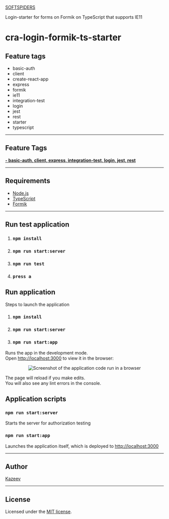 [SOFTSPIDERS](https://github.com/softspiders/softspiders)

Login-starter for forms on Formik on TypeScript that supports IE11

# cra-login-formik-ts-starter

## Feature tags
- basic-auth
- client
- create-react-app
- express
- formik
- ie11
- integration-test
- login
- jest
- rest
- starter
- typescript

---
## Feature Tags

[**- basic-auth, client, express, integration-test, login, jest, rest**](https://github.com/softspiders/formik-ts-starter)

---

## Requirements

- [Node.js](https://nodejs.org/en/download/package-manager/)
- [TypeScript](https://www.typescriptlang.org/)
- [Formik](https://github.com/jaredpalmer/formik/)

---


## Run test application 
1. ### `npm install`
2. ### `npm run start:server`
3. ### `npm run test`
4. ### `press a `

## Run application 
Steps to launch the application
1. ### `npm install`
2. ### `npm run start:server`
3. ### `npm run start:app`

Runs the app in the development mode.<br />
Open [http://localhost:3000](http://localhost:3000) to view it in the browser:

<p align="center">
   <div">
   <img alt="Screenshot of the application code run in a browser" src="images/Example.png" />
   </div>
</p>

The page will reload if you make edits.<br />
You will also see any lint errors in the console.

##  Application scripts

### `npm run start:server`
Starts the server for authorization testing

### `npm run start:app`
Launches the application itself, which is deployed to [http://localhost:3000](http://localhost:3000)

---
## Author
[Kazeev](https://github.com/Kazeev)

---
## License
Licensed under the [MIT license](./LICENSE).

